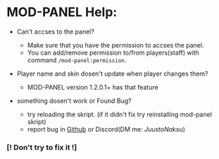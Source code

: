 # MOD-PANEL Help:

  - Can't accses to the panel?
      - Make sure that you have the permission to accses the panel.
      - You can add/remove permission to/from players(staff) with command `/mod-panel:permission`.

  - Player name and skin dosen't update when player changes them?
      - MOD-PANEL version 1.2.0.1+ has that feature

  - something dosen't work or Found Bug?
      - try reloading the skript. (if it didn't fix try reinstalling mod-panel skript)
      - report bug in [Github](https://github.com/JuustoinenNaksu/MOD-PANEL) or Discord(DM me: _JuustoNaksu_)   
### [! Don't try to fix it !]
